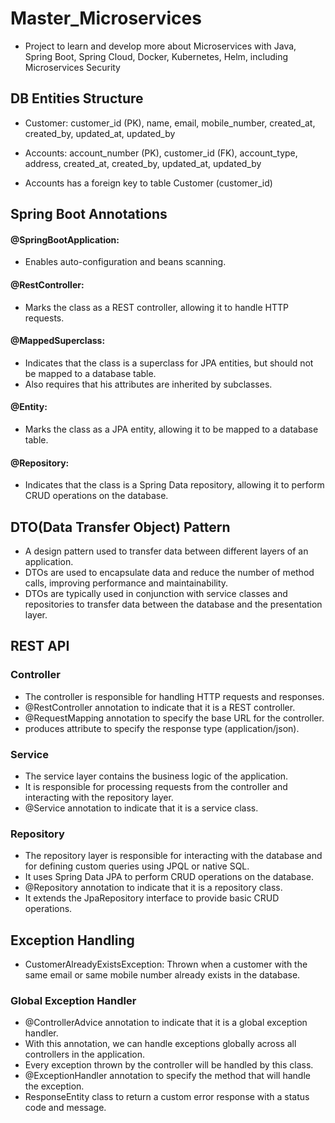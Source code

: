 # Master_Microservices
- Project to learn and develop more about Microservices with Java, Spring Boot, Spring Cloud, 
Docker, Kubernetes, Helm, including Microservices Security

## DB Entities Structure
- Customer: customer_id (PK), name, email, mobile_number, created_at, created_by, updated_at, updated_by
- Accounts: account_number (PK), customer_id (FK), account_type, address, created_at, created_by, updated_at, updated_by

- Accounts has a foreign key to table Customer (customer_id)


## Spring Boot Annotations
#### @SpringBootApplication: 
- Enables auto-configuration and beans scanning.
#### @RestController: 
- Marks the class as a REST controller, allowing it to handle HTTP requests.
#### @MappedSuperclass: 
- Indicates that the class is a superclass for JPA entities, but should not be mapped to a database table.
- Also requires that his attributes are inherited by subclasses.
#### @Entity: 
- Marks the class as a JPA entity, allowing it to be mapped to a database table.
#### @Repository: 
- Indicates that the class is a Spring Data repository, allowing it to perform CRUD operations on the database.


## DTO(Data Transfer Object) Pattern
- A design pattern used to transfer data between different layers of an application.
- DTOs are used to encapsulate data and reduce the number of method calls, improving performance and maintainability.
- DTOs are typically used in conjunction with service classes and repositories to transfer data between the database and the presentation layer.


## REST API
### Controller
- The controller is responsible for handling HTTP requests and responses.
- @RestController annotation to indicate that it is a REST controller.
- @RequestMapping annotation to specify the base URL for the controller.
- produces attribute to specify the response type (application/json).

### Service
- The service layer contains the business logic of the application.
- It is responsible for processing requests from the controller and interacting with the repository layer.
- @Service annotation to indicate that it is a service class.

### Repository
- The repository layer is responsible for interacting with the database and for defining custom queries using JPQL or native SQL.
- It uses Spring Data JPA to perform CRUD operations on the database.
- @Repository annotation to indicate that it is a repository class.
- It extends the JpaRepository interface to provide basic CRUD operations.


## Exception Handling
- CustomerAlreadyExistsException: Thrown when a customer with the same email or same mobile number already exists in the database.

### Global Exception Handler
- @ControllerAdvice annotation to indicate that it is a global exception handler.
- With this annotation, we can handle exceptions globally across all controllers in the application.
- Every exception thrown by the controller will be handled by this class.
- @ExceptionHandler annotation to specify the method that will handle the exception.
- ResponseEntity class to return a custom error response with a status code and message.